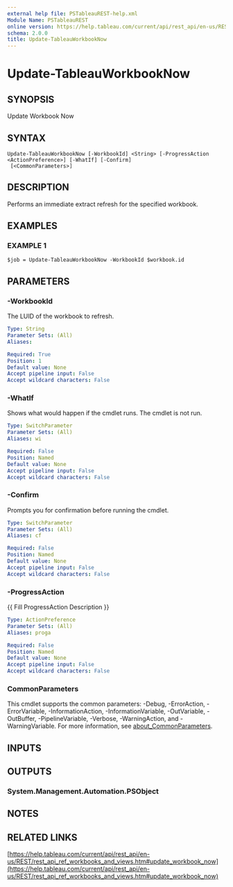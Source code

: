 ```yaml
---
external help file: PSTableauREST-help.xml
Module Name: PSTableauREST
online version: https://help.tableau.com/current/api/rest_api/en-us/REST/rest_api_ref_workbooks_and_views.htm#update_workbook_now
schema: 2.0.0
title: Update-TableauWorkbookNow
---
```


# Update-TableauWorkbookNow

## SYNOPSIS
Update Workbook Now

## SYNTAX

```
Update-TableauWorkbookNow [-WorkbookId] <String> [-ProgressAction <ActionPreference>] [-WhatIf] [-Confirm]
 [<CommonParameters>]
```

## DESCRIPTION
Performs an immediate extract refresh for the specified workbook.

## EXAMPLES

### EXAMPLE 1
```
$job = Update-TableauWorkbookNow -WorkbookId $workbook.id
```

## PARAMETERS

### -WorkbookId
The LUID of the workbook to refresh.

```yaml
Type: String
Parameter Sets: (All)
Aliases:

Required: True
Position: 1
Default value: None
Accept pipeline input: False
Accept wildcard characters: False
```

### -WhatIf
Shows what would happen if the cmdlet runs.
The cmdlet is not run.

```yaml
Type: SwitchParameter
Parameter Sets: (All)
Aliases: wi

Required: False
Position: Named
Default value: None
Accept pipeline input: False
Accept wildcard characters: False
```

### -Confirm
Prompts you for confirmation before running the cmdlet.

```yaml
Type: SwitchParameter
Parameter Sets: (All)
Aliases: cf

Required: False
Position: Named
Default value: None
Accept pipeline input: False
Accept wildcard characters: False
```

### -ProgressAction
{{ Fill ProgressAction Description }}

```yaml
Type: ActionPreference
Parameter Sets: (All)
Aliases: proga

Required: False
Position: Named
Default value: None
Accept pipeline input: False
Accept wildcard characters: False
```

### CommonParameters
This cmdlet supports the common parameters: -Debug, -ErrorAction, -ErrorVariable, -InformationAction, -InformationVariable, -OutVariable, -OutBuffer, -PipelineVariable, -Verbose, -WarningAction, and -WarningVariable. For more information, see [about_CommonParameters](http://go.microsoft.com/fwlink/?LinkID=113216).

## INPUTS

## OUTPUTS

### System.Management.Automation.PSObject
## NOTES

## RELATED LINKS

[https://help.tableau.com/current/api/rest_api/en-us/REST/rest_api_ref_workbooks_and_views.htm#update_workbook_now](https://help.tableau.com/current/api/rest_api/en-us/REST/rest_api_ref_workbooks_and_views.htm#update_workbook_now)

